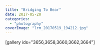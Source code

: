```yaml
---
title: "Bridging To Bear"
date: 2017-05-20
categories: 
  - "photography"
coverImage: "lrm_20170519_194212.jpg"
---
```


\[gallery ids="3656,3658,3660,3662,3664"\]
